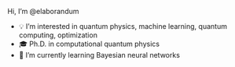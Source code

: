 Hi, I’m @elaborandum
- :bulb: I’m interested in quantum physics, machine learning, quantum computing, optimization 
- :mortar_board: Ph.D. in computational quantum physics
- :book: I’m currently learning Bayesian neural networks

<!---
elaborandum/elaborandum is a ✨ special ✨ repository because its `README.md` (this file) appears on your GitHub profile.
You can click the Preview link to take a look at your changes.
--->
